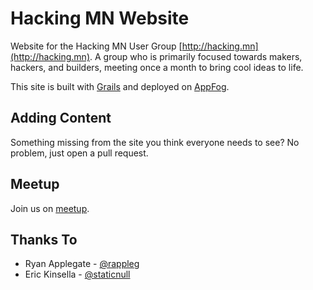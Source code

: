 Hacking MN Website
===========
Website for the Hacking MN User Group [http://hacking.mn](http://hacking.mn).  A group who is primarily focused towards makers, hackers, and builders, meeting once a month to bring cool ideas to life.

This site is built with [Grails](http://grails.org) and deployed on [AppFog](http://www.appfog.com).

Adding Content
--------------
Something missing from the site you think everyone needs to see? No problem, just open a pull request.

Meetup
--------------
Join us on [meetup](http://www.meetup.com/Hacking-MN/).

Thanks To
---------
* Ryan Applegate - [@rappleg](http://twitter.com/rappleg)
* Eric Kinsella - [@staticnull](http://twitter.com/staticnull)
